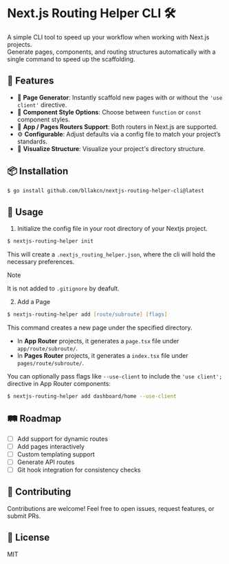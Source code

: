 # Next.js Routing Helper CLI 🛠️

A simple CLI tool to speed up your workflow when working with Next.js projects.  
Generate pages, components, and routing structures automatically with a single command to speed up the scaffolding.

## 🚀 Features

- 📄 **Page Generator**: Instantly scaffold new pages with or without the `'use client'` directive.
- 🧩 **Component Style Options**: Choose between `function` or `const` component styles.
- 🌿 **App / Pages Routers Support**: Both routers in Next.js are supported.
- ⚙️ **Configurable**: Adjust defaults via a config file to match your project’s standards.
- 🧼 **Visualize Structure**: Visualize your project's directory structure.

## 📦 Installation

```zsh
$ go install github.com/bllakcn/nextjs-routing-helper-cli@latest
```

## 📄 Usage

1. Initialize the config file in your root directory of your Nextjs project.

```zsh
$ nextjs-routing-helper init
```

This will create a `.nextjs_routing_helper.json`, where the cli will hold the necessary preferences.

> [!NOTE]
> It is not added to `.gitignore` by deafult.

2. Add a Page

```zsh
$ nextjs-routing-helper add [route/subroute] [flags]
```

This command creates a new page under the specified directory.

- In **App Router** projects, it generates a `page.tsx` file under `app/route/subroute/`.
- In **Pages Router** projects, it generates a `index.tsx` file under `pages/route/subroute/`.

You can optionally pass flags like `--use-client` to include the `'use client';` directive in App Router components:

```zsh
$ nextjs-routing-helper add dashboard/home --use-client
```

## 🛤️ Roadmap

- [ ] Add support for dynamic routes
- [ ] Add pages interactively
- [ ] Custom templating support
- [ ] Generate API routes
- [ ] Git hook integration for consistency checks

## 🤝 Contributing

Contributions are welcome! Feel free to open issues, request features, or submit PRs.

## 📄 License

MIT
